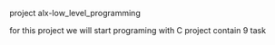 project alx-low_level_programming

for this project we will start programing with C
project contain 9 task 
